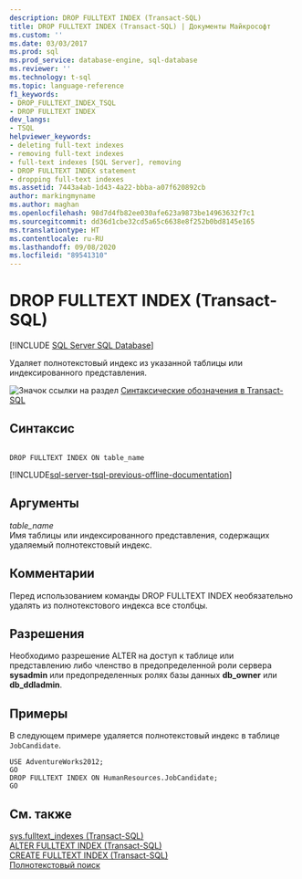 ```yaml
---
description: DROP FULLTEXT INDEX (Transact-SQL)
title: DROP FULLTEXT INDEX (Transact-SQL) | Документы Майкрософт
ms.custom: ''
ms.date: 03/03/2017
ms.prod: sql
ms.prod_service: database-engine, sql-database
ms.reviewer: ''
ms.technology: t-sql
ms.topic: language-reference
f1_keywords:
- DROP_FULLTEXT_INDEX_TSQL
- DROP FULLTEXT INDEX
dev_langs:
- TSQL
helpviewer_keywords:
- deleting full-text indexes
- removing full-text indexes
- full-text indexes [SQL Server], removing
- DROP FULLTEXT INDEX statement
- dropping full-text indexes
ms.assetid: 7443a4ab-1d43-4a22-bbba-a07f620892cb
author: markingmyname
ms.author: maghan
ms.openlocfilehash: 98d7d4fb82ee030afe623a9873be14963632f7c1
ms.sourcegitcommit: dd36d1cbe32cd5a65c6638e8f252b0bd8145e165
ms.translationtype: HT
ms.contentlocale: ru-RU
ms.lasthandoff: 09/08/2020
ms.locfileid: "89541310"
---
```

# <a name="drop-fulltext-index-transact-sql"></a>DROP FULLTEXT INDEX (Transact-SQL)
[!INCLUDE [SQL Server SQL Database](../../includes/applies-to-version/sql-asdb.md)]

  Удаляет полнотекстовый индекс из указанной таблицы или индексированного представления.  
  
 ![Значок ссылки на раздел](../../database-engine/configure-windows/media/topic-link.gif "Значок ссылки на раздел") [Синтаксические обозначения в Transact-SQL](../../t-sql/language-elements/transact-sql-syntax-conventions-transact-sql.md)  
  
## <a name="syntax"></a>Синтаксис  
  
```  
  
DROP FULLTEXT INDEX ON table_name  
```  
  
[!INCLUDE[sql-server-tsql-previous-offline-documentation](../../includes/sql-server-tsql-previous-offline-documentation.md)]

## <a name="arguments"></a>Аргументы
 *table_name*  
 Имя таблицы или индексированного представления, содержащих удаляемый полнотекстовый индекс.  
  
## <a name="remarks"></a>Комментарии  
 Перед использованием команды DROP FULLTEXT INDEX необязательно удалять из полнотекстового индекса все столбцы.  
  
## <a name="permissions"></a>Разрешения  
 Необходимо разрешение ALTER на доступ к таблице или представлению либо членство в предопределенной роли сервера **sysadmin** или предопределенных ролях базы данных **db_owner** или **db_ddladmin**.  
  
## <a name="examples"></a>Примеры  
 В следующем примере удаляется полнотекстовый индекс в таблице `JobCandidate`.  
  
```  
USE AdventureWorks2012;  
GO  
DROP FULLTEXT INDEX ON HumanResources.JobCandidate;  
GO  
```  
  
## <a name="see-also"></a>См. также  
 [sys.fulltext_indexes (Transact-SQL)](../../relational-databases/system-catalog-views/sys-fulltext-indexes-transact-sql.md)   
 [ALTER FULLTEXT INDEX (Transact-SQL)](../../t-sql/statements/alter-fulltext-index-transact-sql.md)   
 [CREATE FULLTEXT INDEX (Transact-SQL)](../../t-sql/statements/create-fulltext-index-transact-sql.md)   
 [Полнотекстовый поиск](../../relational-databases/search/full-text-search.md)  
  
  
